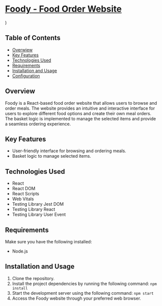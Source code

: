 # [Foody - Food Order Website](https://ksliwka.github.io/food_order_app_react/)
)

## Table of Contents

- [Overwiew](#overview)
- [Key Features](#key-features)
- [Technologies Used](#technologies-used)
- [Requirements](#requirements)
- [Installation and Usage](#installation-and-usage)
- [Configuration](#configuration)

## Overview

Foody is a React-based food order website that allows users to browse and order meals. The website provides an intuitive and interactive interface for users to explore different food options and create their own meal orders. The basket logic is implemented to manage the selected items and provide a seamless ordering experience.

## Key Features

- User-friendly interface for browsing and ordering meals.
- Basket logic to manage selected items.

## Technologies Used

- React
- React DOM
- React Scripts
- Web Vitals
- Testing Library Jest DOM
- Testing Library React
- Testing Library User Event

## Requirements

Make sure you have the following installed:

- Node.js

## Installation and Usage

1. Clone the repository.
2. Install the project dependencies by running the following command:
`npm install`
3. Start the development server using the following command:
`npm start`
4. Access the Foody website through your preferred web browser.
